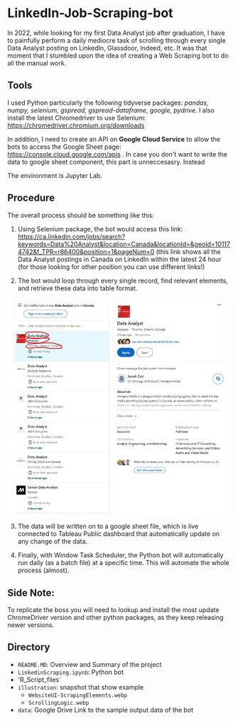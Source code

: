 # LinkedIn-Job-Scraping-bot

In 2022, while looking for my first Data Analyst job after graduation, I have to painfully perform a daily mediocre task of scrolling through every single Data Analyst posting on LinkedIn, Glassdoor, Indeed, etc. It was  that moment that I stumbled upon the idea of creating a Web Scraping bot to do all the manual work.

## Tools

I used Python particularly the following tidyverse packages: *pandas, numpy, selenium, gspread, gspread-dataframe, google, pydrive*. I also install the latest Chromedriver to use Selenium: https://chromedriver.chromium.org/downloads

In addition, I need to create an API on **Google Cloud Service** to allow the bots to access the Google Sheet page: https://console.cloud.google.com/apis . In case you don't want to write the data to google sheet component, this part is unneccesasry. Instead

The environment is Jupyter Lab.

## Procedure

The overall process should be something like this:

1. Using Selenium package, the bot would access this link: 
https://ca.linkedin.com/jobs/search?keywords=Data%20Analyst&location=Canada&locationId=&geoId=101174742&f_TPR=r86400&position=1&pageNum=0 
(this link shows all the Data Analyst postings in Canada on LinkedIn within the latest 24 hour (for those looking for other position you can use different links!)

2. The bot would loop through every single record, find relevant elements, and retrieve these data into table format.

![WebP image with fallback](illustration/WebsiteUI-ScrapingElements.webp "WebP Image")

3. The data will be written on to a google sheet file, which is live connected to Tableau Public dashboard that automatically update on any change of the data.

4. Finally, with Window Task Scheduler, the Python bot will automatically run daily (as a batch file) at a specific time. This will automate the whole process (almost).

## Side Note:

To replicate the boss you will need to lookup and install the most update ChromeDriver version and other python packages, as they keep releasing newer versions.

## Directory


- `README.MD`: Overview and Summary of the project
- `LinkedinScraping.ipynb`: Python bot
- 'R_Script_files`
- `illustration`: snapshot that show example
  - `WebsiteUI-ScrapingElements.webp`
  - `ScrollingLogic.webp`
- `data`: Google Drive Link to the sample output data of the bot

